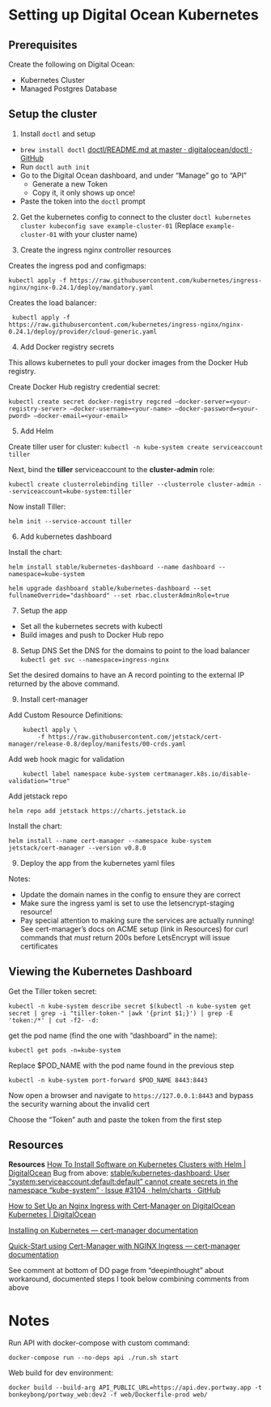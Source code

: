 # Setting up Digital Ocean Kubernetes

## Prerequisites

Create the following on Digital Ocean:
- Kubernetes Cluster
- Managed Postgres Database

## Setup the cluster

1. Install `doctl` and setup

- `brew install doctl`
[doctl/README.md at master · digitalocean/doctl · GitHub](https://github.com/digitalocean/doctl/blob/master/README.md#macos)
- Run `doctl auth init`
- Go to the Digital Ocean dashboard, and under “Manage” go to “API”
	- Generate a new Token
	- Copy it, it only shows up once!
- Paste the token into the `doctl` prompt

2. Get the kubernetes config to connect to the cluster
`doctl kubernetes cluster kubeconfig save example-cluster-01`
(Replace `example-cluster-01` with your cluster name)

3. Create the ingress nginx controller resources

Creates the ingress pod and configmaps:
```
kubectl apply -f https://raw.githubusercontent.com/kubernetes/ingress-nginx/nginx-0.24.1/deploy/mandatory.yaml
```

Creates the load balancer:
```
 kubectl apply -f https://raw.githubusercontent.com/kubernetes/ingress-nginx/nginx-0.24.1/deploy/provider/cloud-generic.yaml
```

4. Add Docker registry secrets

This allows kubernetes to pull your docker images from the Docker Hub registry.

Create Docker Hub registry credential secret:
```
kubectl create secret docker-registry regcred —docker-server=<your-registry-server> —docker-username=<your-name> —docker-password=<your-pword> —docker-email=<your-email>
```

5. Add Helm

Create tiller user for cluster:
`kubectl -n kube-system create serviceaccount tiller`

Next, bind the **tiller** serviceaccount to the **cluster-admin** role:

```
kubectl create clusterrolebinding tiller --clusterrole cluster-admin --serviceaccount=kube-system:tiller
```

Now install Tiller:
```
helm init --service-account tiller
```

6. Add kubernetes dashboard

Install the chart:

```
helm install stable/kubernetes-dashboard --name dashboard --namespace=kube-system

helm upgrade dashboard stable/kubernetes-dashboard --set fullnameOverride="dashboard" --set rbac.clusterAdminRole=true
```

7. Setup the app

- Set all the kubernetes secrets with kubectl
- Build images and push to Docker Hub repo

8. Setup DNS
 Set the DNS for the domains to point to the load balancer
`kubectl get svc --namespace=ingress-nginx`

Set the desired domains to have an A record pointing to the external IP returned by the above command.

9. Install cert-manager

Add Custom Resource Definitions:
```
	kubectl apply \
	    -f https://raw.githubusercontent.com/jetstack/cert-manager/release-0.8/deploy/manifests/00-crds.yaml
```

Add web hook magic for validation
```
	kubectl label namespace kube-system certmanager.k8s.io/disable-validation="true"
```

Add jetstack repo
```
helm repo add jetstack https://charts.jetstack.io
```

Install the chart:
```
helm install --name cert-manager --namespace kube-system jetstack/cert-manager --version v0.8.0
```

9. Deploy the app from the kubernetes yaml files

Notes:
- Update the domain names in the config to ensure they are correct
- Make sure the ingress yaml is set to use the letsencrypt-staging resource!
- Pay special attention to making sure the services are actually running! See cert-manager’s docs on ACME setup (link in Resources) for curl commands that _must_ return 200s before LetsEncrypt will issue certificates

## Viewing the Kubernetes Dashboard
Get the Tiller token secret:
```
kubectl -n kube-system describe secret $(kubectl -n kube-system get secret | grep -i "tiller-token-" |awk '{print $1;}') | grep -E 'token:/*' | cut -f2- -d:
```

get the pod name (find the one with “dashboard” in the name):
```
kubectl get pods -n=kube-system
```

Replace $POD_NAME with the pod name found in the previous step
```
kubectl -n kube-system port-forward $POD_NAME 8443:8443
```

Now open a browser and navigate to `https://127.0.0.1:8443` and bypass the security warning about the invalid cert

Choose the “Token” auth and paste the token from the first step

## Resources
**Resources**
[How To Install Software on Kubernetes Clusters with Helm | DigitalOcean](https://www.digitalocean.com/community/tutorials/how-to-install-software-on-kubernetes-clusters-with-the-helm-package-manager)
Bug from above:
[stable/kubernetes-dashboard: User “system:serviceaccount:default:default” cannot create secrets in the namespace “kube-system” · Issue #3104 · helm/charts · GitHub](https://github.com/helm/charts/issues/3104)

[How to Set Up an Nginx Ingress with Cert-Manager on DigitalOcean Kubernetes | DigitalOcean](https://www.digitalocean.com/community/tutorials/how-to-set-up-an-nginx-ingress-with-cert-manager-on-digitalocean-kubernetes)

[Installing on Kubernetes — cert-manager  documentation](https://cert-manager.readthedocs.io/en/latest/getting-started/install/kubernetes.html)

[Quick-Start using Cert-Manager with NGINX Ingress — cert-manager  documentation](https://cert-manager.readthedocs.io/en/latest/tutorials/acme/quick-start/index.html)

See comment at bottom of DO page from “deepinthought” about workaround, documented steps I took below combining comments from above

# Notes
Run API with docker-compose with custom command:
```
docker-compose run --no-deps api ./run.sh start
```

Web build for dev environment:
```
docker build --build-arg API_PUBLIC_URL=https://api.dev.portway.app -t bonkeybong/portway_web:dev2 -f web/Dockerfile-prod web/
```
